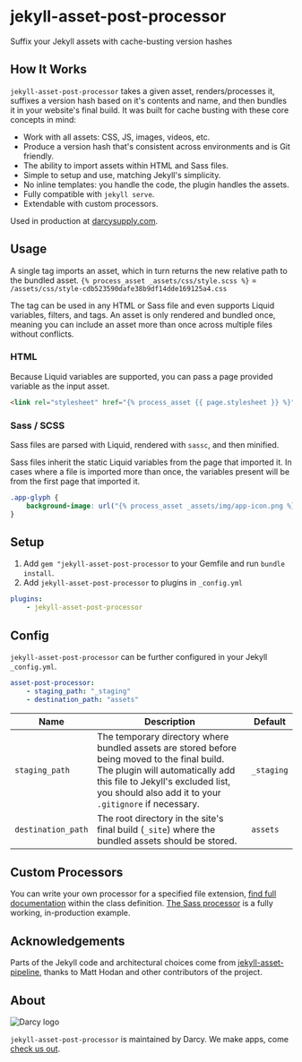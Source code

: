 # jekyll-asset-post-processor
Suffix your Jekyll assets with cache-busting version hashes

## How It Works

`jekyll-asset-post-processor` takes a given asset, renders/processes it, suffixes a version hash based on it's contents and name, and then bundles it in your website's final build. It was built for cache busting with these core concepts in mind:

- Work with all assets: CSS, JS, images, videos, etc.
- Produce a version hash that's consistent across environments and is Git friendly.
- The ability to import assets within HTML and Sass files.
- Simple to setup and use, matching Jekyll's simplicity.
- No inline templates: you handle the code, the plugin handles the assets.
- Fully compatible with `jekyll serve`.
- Extendable with custom processors.

Used in production at [darcysupply.com](https://darcysupply.com).

## Usage

A single tag imports an asset, which in turn returns the new relative path to the bundled asset.
 `{% process_asset _assets/css/style.scss %}` = `/assets/css/style-cdb523590dafe38b9df14dde169125a4.css`

The tag can be used in any HTML or Sass file and even supports Liquid variables, filters, and tags. An asset is only rendered and bundled once, meaning you can include an asset more than once across multiple files without conflicts.

### HTML

Because Liquid variables are supported, you can pass a page provided variable as the input asset.

```html
<link rel="stylesheet" href="{% process_asset {{ page.stylesheet }} %}">
```

### Sass / SCSS

Sass files are parsed with Liquid, rendered with `sassc`, and then minified.

Sass files inherit the static Liquid variables from the page that imported it. In cases where a file is imported more than once, the variables present will be from the first page that imported it.

```css
.app-glyph {
    background-image: url("{% process_asset _assets/img/app-icon.png %} ")
}
```

## Setup

1. Add `gem "jekyll-asset-post-processor` to your Gemfile and run `bundle install`.
2. Add `jekyll-asset-post-processor` to plugins in `_config.yml`
```yaml
plugins:
    - jekyll-asset-post-processor
```

## Config

`jekyll-asset-post-processor` can be further configured in your Jekyll `_config.yml`.

```yaml
asset-post-processor:
    - staging_path: "_staging"
    - destination_path: "assets"
```

|Name|Description|Default|
|-|-|-|
|`staging_path`|The temporary directory where bundled assets are stored before being moved to the final build. The plugin will automatically add this file to Jekyll's excluded list, you should also add it to your `.gitignore` if necessary.|`_staging`|
|`destination_path`|The root directory in the site's final build (`_site`) where the bundled assets should be stored.|`assets`|

## Custom Processors

You can write your own processor for a specified file extension, [find full documentation](https://github.com/darcysupply/jekyll-asset-post-processor/blob/main/lib/processor.rb) within the class definition. [The Sass processor](https://github.com/darcysupply/jekyll-asset-post-processor/blob/main/lib/processors/scss.rb) is a fully working, in-production example.

## Acknowledgements

Parts of the Jekyll code and architectural choices come from [jekyll-asset-pipeline](https://github.com/matthodan/jekyll-asset-pipeline), thanks to Matt Hodan and other contributors of the project.

## About

![Darcy logo](https://raw.githubusercontent.com/darcysupply/jekyll-asset-post-processor/main/.github/darcy.png)

`jekyll-asset-post-processor` is maintained by Darcy. We make apps, come [check us out](https://darcysupply.com).